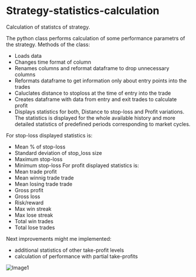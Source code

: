 # Strategy-statistics-calculation
Calculation of statistcs of strategy.

The python class performs calculation of some performance parametrs of the strategy.
Methods of the class:
  - Loads data
  - Changes time format of column
  - Renames columns and reformat dataframe to drop unnecessary columns
  - Reformats dataframe to get information only about entry points into the trades
  - Caluclates distance to stoploss at the time of entry into the trade
  - Creates dataframe with data from entry and exit trades to calculate profit
  - Displays statistics for both, Distance to stop-loss and Profit variations. 
  The statistics is displayed for the whole available history and more detailed statistics 
  of predefined periods corresponding to market cycles.

For stop-loss displayed statistics is: 
  - Mean % of stop-loss
  - Standard deviation of stop_loss size
  - Maximum stop-loss
  - Minimum stop-loss
For profit displayed statistics is:
  - Mean trade profit
  - Mean winnig trade trade
  - Mean losing trade trade
  - Gross profit
  - Gross loss
  - Risk/reward
  - Max win streak
  - Max lose streak
  - Total win trades
  - Total lose trades
  
Next improvements might me implemented:
  - additional statistics of other take-profit levels
  - calculation of performance with partial take-profits
  
![Image1](https://user-images.githubusercontent.com/103097327/210371814-9e878429-3f6c-4e60-b548-cc597fb8a9aa.jpg)
